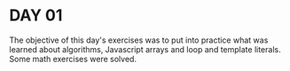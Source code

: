 # DAY 01

The objective of this day's exercises was to put into practice what was learned about algorithms, Javascript arrays and loop and template literals. Some math exercises were solved.
